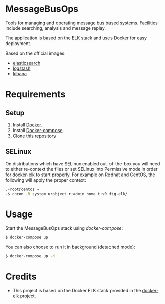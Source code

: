 # MessageBusOps

Tools for managing and operating message bus based systems. Facilities include
searching, analysis and message replay.

The application is based on the ELK stack and uses Docker for easy deployment.

Based on the official images:

* [elasticsearch](https://registry.hub.docker.com/_/elasticsearch/)
* [logstash](https://registry.hub.docker.com/_/logstash/)
* [kibana](https://registry.hub.docker.com/_/kibana/)

# Requirements

## Setup

1. Install [Docker](http://docker.io).
2. Install [Docker-compose](http://docs.docker.com/compose/install/).
3. Clone this repository

## SELinux

On distributions which have SELinux enabled out-of-the-box you will need to either re-context the files or set SELinux into Permissive mode in order for docker-elk to start properly.
For example on Redhat and CentOS, the following will apply the proper context:

````bash
.-root@centos ~
-$ chcon -R system_u:object_r:admin_home_t:s0 fig-elk/
````

# Usage

Start the MessageBusOps stack using *docker-compose*:

```bash
$ docker-compose up
```

You can also choose to run it in background (detached mode):

```bash
$ docker-compose up -d
```

# Credits

* This project is based on the Docker ELK stack provided in the [docker-elk](https://github.com/deviantony/docker-elk)
project.
